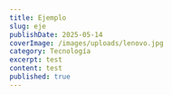 ```yaml
---
title: Ejemplo
slug: eje
publishDate: 2025-05-14
coverImage: /images/uploads/lenovo.jpg
category: Tecnología
excerpt: test
content: t﻿est
published: true
---
```

